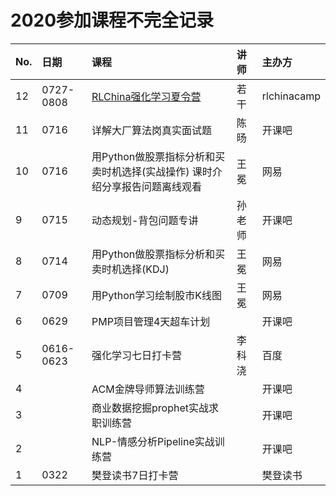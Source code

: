 # 2020参加课程不完全记录



| No. | 日期 | 课程 | 讲师 | 主办方 |
| :--- | :--- | :--- | :--- | :--- |
| 12 | 0727-0808 | [RLChina强化学习夏令营](https://rlchina.org/) | 若干 | rlchinacamp |
| 11 | 0716 | 详解大厂算法岗真实面试题 | 陈旸 | 开课吧 |
| 10 | 0716 | 用Python做股票指标分析和买卖时机选择\(实战操作\) 课时介绍分享报告问题离线观看 | 王冕  | 网易 |
| 9 | 0715 | 动态规划-背包问题专讲 | 孙老师 | 开课吧 |
| 8 | 0714 | 用Python做股票指标分析和买卖时机选择\(KDJ\) | 王冕 | 网易 |
| 7 | 0709 | 用Python学习绘制股市K线图 | 王冕 | 网易 |
| 6 | 0629 | PMP项目管理4天超车计划 |  | 开课吧 |
| 5 | 0616-0623 | 强化学习七日打卡营 | 李科浇 | 百度 |
| 4 |  | ACM金牌导师算法训练营 |  | 开课吧 |
| 3 |  | 商业数据挖掘prophet实战求职训练营 |  | 开课吧 |
| 2 |  | NLP-情感分析Pipeline实战训练营 |  | 开课吧 |
| 1 | 0322 | 樊登读书7日打卡营 |  | 樊登读书 |



